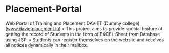 # Placement-Portal
Web Portal of Training and Placement DAVIET (Dummy college) (www.davietplacement.in) • This project aims to provide special feature of getting the record of Students in the form of EXCEL Sheet from Database using JSP. • Students can register themselves on the website and receives all notices dynamically in their mailbox. 
